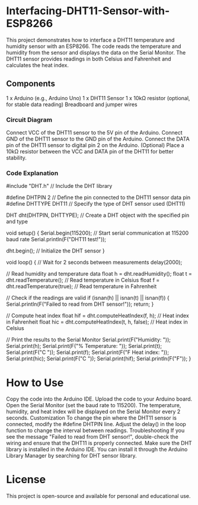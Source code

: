 # Interfacing-DHT11-Sensor-with-ESP8266

This project demonstrates how to interface a DHT11 temperature and humidity sensor with an ESP8266. The code reads the temperature and humidity from the sensor and displays the data on the Serial Monitor.
The DHT11 sensor provides readings in both Celsius and Fahrenheit and calculates the heat index.

<h2> Components </h2>
1 x Arduino (e.g., Arduino Uno)
1 x DHT11 Sensor
1 x 10kΩ resistor (optional, for stable data reading)
Breadboard and jumper wires

<h3>Circuit Diagram </h3>

Connect VCC of the DHT11 sensor to the 5V pin of the Arduino.
Connect GND of the DHT11 sensor to the GND pin of the Arduino.
Connect the DATA pin of the DHT11 sensor to digital pin 2 on the Arduino.
(Optional) Place a 10kΩ resistor between the VCC and DATA pin of the DHT11 for better stability.


<h3>Code Explanation</h3>
#include "DHT.h"         // Include the DHT library

#define DHTPIN 2         // Define the pin connected to the DHT11 sensor data pin
#define DHTTYPE DHT11    // Specify the type of DHT sensor used (DHT11)

DHT dht(DHTPIN, DHTTYPE); // Create a DHT object with the specified pin and type

void setup() {
  Serial.begin(115200);  // Start serial communication at 115200 baud rate
  Serial.println(F("DHT11 test!"));

  dht.begin();           // Initialize the DHT sensor
}

void loop() {
  // Wait for 2 seconds between measurements
  delay(2000);

  // Read humidity and temperature data
  float h = dht.readHumidity();
  float t = dht.readTemperature();       // Read temperature in Celsius
  float f = dht.readTemperature(true);   // Read temperature in Fahrenheit

  // Check if the readings are valid
  if (isnan(h) || isnan(t) || isnan(f)) {
    Serial.println(F("Failed to read from DHT sensor!"));
    return;
  }

  // Compute heat index
  float hif = dht.computeHeatIndex(f, h);     // Heat index in Fahrenheit
  float hic = dht.computeHeatIndex(t, h, false); // Heat index in Celsius

  // Print the results to the Serial Monitor
  Serial.print(F("Humidity: "));
  Serial.print(h);
  Serial.print(F("%  Temperature: "));
  Serial.print(t);
  Serial.print(F("C "));
  Serial.print(f);
  Serial.print(F("F  Heat index: "));
  Serial.print(hic);
  Serial.print(F("C "));
  Serial.print(hif);
  Serial.println(F("F"));
}
# How to Use
Copy the code into the Arduino IDE.
Upload the code to your Arduino board.
Open the Serial Monitor (set the baud rate to 115200).
The temperature, humidity, and heat index will be displayed on the Serial Monitor every 2 seconds.
Customization
To change the pin where the DHT11 sensor is connected, modify the #define DHTPIN line.
Adjust the delay() in the loop function to change the interval between readings.
Troubleshooting
If you see the message "Failed to read from DHT sensor!", double-check the wiring and ensure that the DHT11 is properly connected.
Make sure the DHT library is installed in the Arduino IDE. You can install it through the Arduino Library Manager by searching for DHT sensor library.
# License
This project is open-source and available for personal and educational use.
